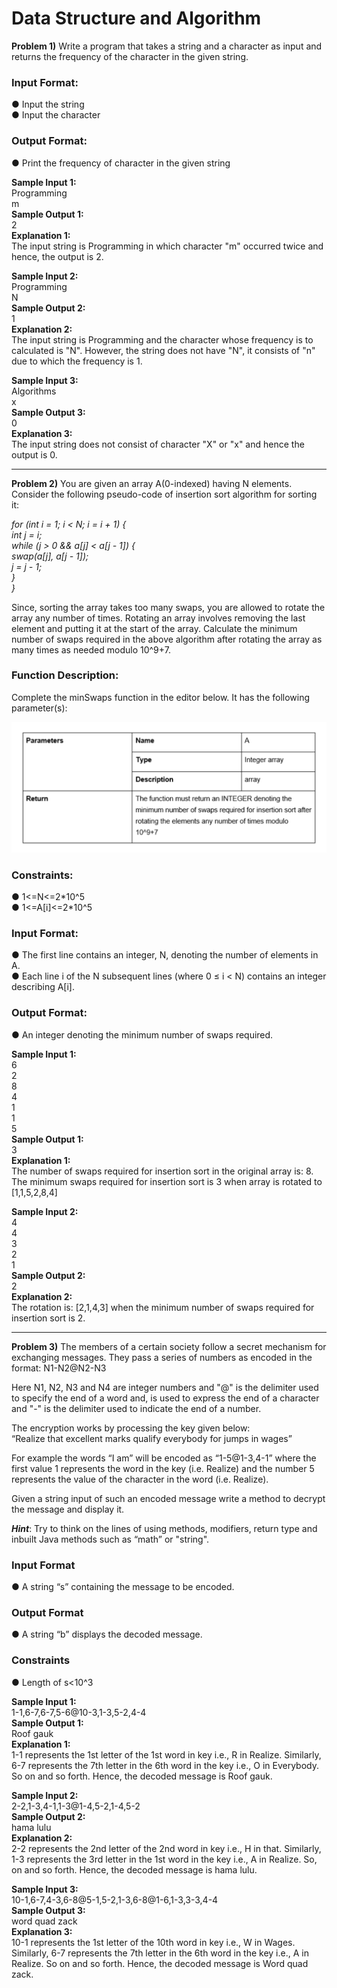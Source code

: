 # Data Structure and Algorithm

**Problem 1)** Write a program that takes a string and a character as input and returns the frequency of the character in the given string.

### Input Format:

● Input the string  
● Input the character

### Output Format:

● Print the frequency of character in the given string

**Sample Input 1:**  
Programming  
m  
**Sample Output 1:**  
2  
**Explanation 1:**  
The input string is Programming in which character "m" occurred twice and hence, the output is 2.

**Sample Input 2:**  
Programming  
N  
**Sample Output 2:**  
1  
**Explanation 2:**  
The input string is Programming and the character whose frequency is to calculated is "N". However, the string does not have "N", it consists of "n" due to which the frequency is 1.

**Sample Input 3:**  
Algorithms  
x  
**Sample Output 3:**  
0  
**Explanation 3:**  
The input string does not consist of character "X" or "x" and hence the output is 0.

---

**Problem 2)** You are given an array A(0-indexed) having N elements. Consider the following pseudo-code of insertion sort algorithm for sorting it:

_for (int i = 1; i < N; i = i + 1) {_  
_int j = i;_  
_while (j > 0 && a[j] < a[j - 1]) {_  
_swap(a[j], a[j - 1]);_  
_j = j - 1;_  
_}_  
_}_

Since, sorting the array takes too many swaps, you are allowed to rotate the array any number of
times. Rotating an array involves removing the last element and putting it at the start of the array.
Calculate the minimum number of swaps required in the above algorithm after rotating the array as
many times as needed modulo 10^9+7.

### Function Description:

Complete the minSwaps function in the editor below. It has the following parameter(s):

![Problem 2](/2.png "Problem 2")

### Constraints:

● 1<=N<=2\*10^5  
● 1<=A[i]<=2\*10^5

### Input Format:

● The first line contains an integer, N, denoting the number of elements in A.  
● Each line i of the N subsequent lines (where 0 ≤ i < N) contains an integer describing A[i].

### Output Format:

● An integer denoting the minimum number of swaps required.

**Sample Input 1:**  
6  
2  
8  
4  
1  
1  
5  
**Sample Output 1:**  
3  
**Explanation 1:**  
The number of swaps required for insertion sort in the original array is: 8.  
The minimum swaps required for insertion sort is 3 when array is rotated to [1,1,5,2,8,4]

**Sample Input 2:**  
4  
4  
3  
2  
1  
**Sample Output 2:**  
2  
**Explanation 2:**  
The rotation is: [2,1,4,3] when the minimum number of swaps required for insertion sort is 2.

---

**Problem 3)** The members of a certain society follow a secret mechanism for exchanging messages. They pass a series of numbers as encoded in the format: N1-N2@N2-N3

Here N1, N2, N3 and N4 are integer numbers and "@" is the delimiter used to specify the end of a word and, is used to express the end of a character and "-" is the delimiter used to indicate the end of a number.

The encryption works by processing the key given below:  
“Realize that excellent marks qualify everybody for jumps in wages”

For example the words “I am” will be encoded as “1-5@1-3,4-1” where the first value 1 represents the word in the key (i.e. Realize) and the number 5 represents the value of the character in the word (i.e. Realize).

Given a string input of such an encoded message write a method to decrypt the message and display it.

**_Hint_**: Try to think on the lines of using methods, modifiers, return type and inbuilt Java methods such as “math” or "string".

### Input Format

● A string “s” containing the message to be encoded.

### Output Format

● A string “b” displays the decoded message.

### Constraints

● Length of s<10^3

**Sample Input 1:**  
1-1,6-7,6-7,5-6@10-3,1-3,5-2,4-4  
**Sample Output 1:**  
Roof gauk  
**Explanation 1:**  
1-1 represents the 1st letter of the 1st word in key i.e., R in Realize. Similarly, 6-7 represents the 7th letter in the 6th word in the key i.e., O in Everybody. So on and so forth. Hence, the decoded message is Roof gauk.

**Sample Input 2:**  
2-2,1-3,4-1,1-3@1-4,5-2,1-4,5-2  
**Sample Output 2:**  
hama lulu  
**Explanation 2:**  
2-2 represents the 2nd letter of the 2nd word in key i.e., H in that. Similarly, 1-3 represents the 3rd letter in the 1st word in the key i.e., A in Realize. So, on and so forth. Hence, the decoded message is hama lulu.

**Sample Input 3:**  
10-1,6-7,4-3,6-8@5-1,5-2,1-3,6-8@1-6,1-3,3-3,4-4  
**Sample Output 3:**  
word quad zack  
**Explanation 3:**  
10-1 represents the 1st letter of the 10th word in key i.e., W in Wages. Similarly, 6-7 represents the 7th letter in the 6th word in the key i.e., A in Realize. So on and so forth. Hence, the decoded message is Word quad zack.

